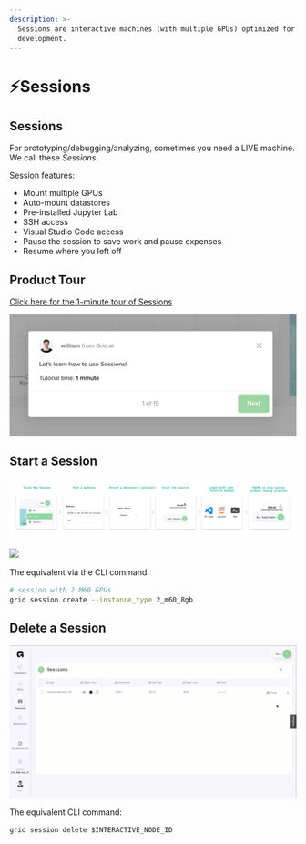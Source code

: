 ```yaml
---
description: >-
  Sessions are interactive machines (with multiple GPUs) optimized for
  development.
---
```


# ⚡Sessions

## Sessions

For prototyping/debugging/analyzing, sometimes you need a LIVE machine. We call these _Sessions_.

Session features:

* Mount multiple GPUs
* Auto-mount datastores
* Pre-installed Jupyter Lab
* SSH access
* Visual Studio Code access
* Pause the session to save work and pause expenses
* Resume where you left off

## Product Tour

[Click here for the 1-minute tour of Sessions](https://platform.grid.ai/#/dashboard?product_tour_id=221973)

![](../../.gitbook/assets/image%20%2856%29.png)

## **Start a Session**

![](../../.gitbook/assets/session.jpg)

![](../../.gitbook/assets/sess%20%282%29%20%281%29%20%282%29%20%282%29%20%282%29%20%283%29%20%282%29.gif)

The equivalent via the CLI command:

```bash
# session with 2 M60 GPUs
grid session create --instance_type 2_m60_8gb
```

## Delete a Session

![](../../.gitbook/assets/delete.gif)

The equivalent CLI command:

```text
grid session delete $INTERACTIVE_NODE_ID
```


